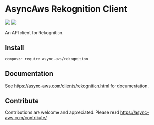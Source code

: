 # AsyncAws Rekognition Client

![](https://github.com/async-aws/rekognition/workflows/Tests/badge.svg?branch=master)
![](https://github.com/async-aws/rekognition/workflows/BC%20Check/badge.svg?branch=master)

An API client for Rekognition.

## Install

```cli
composer require async-aws/rekognition
```

## Documentation

See https://async-aws.com/clients/rekognition.html for documentation.

## Contribute

Contributions are welcome and appreciated. Please read https://async-aws.com/contribute/
